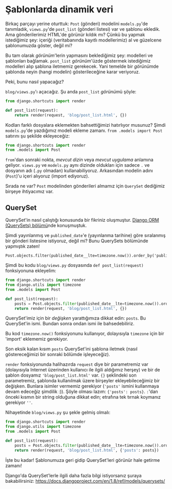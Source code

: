 # Şablonlarda dinamik veri

Birkaç parçayı yerine oturttuk: `Post` (gönderi) modelini `models.py`'de tanımladık, `views.py`'de `post_list` (gönderi listesi) var ve şablonu ekledik. Ama gönderilerimiz HTML'de görünür kıldık mı? Çünkü bu yapmak istediğimiz şey: içeriği (veritabanında kayıtlı modellerimiz) al ve güzelcene şablonumuzda göster, değil mi?

Bu tam olarak *görünüm*'lerin yapmasını beklediğimiz şey: modelleri ve şablonları bağlamak. `post_list` *görünüm*'üzde göstermek istediğimiz modelleri alıp şablona iletmemiz gerekecek. Yani temelde bir *görünüm*de şablonda neyin (hangi modelin) gösterileceğine karar veriyoruz.

Peki, bunu nasıl yapacağız?

`blog/views.py`'ı açacağız. Şu anda `post_list` *görünüm*ü şöyle:

```python
from django.shortcuts import render

def post_list(request):
    return render(request, 'blog/post_list.html', {})
```

Kodları farklı dosyalara eklemekten bahsettiğimizi hatırlıyor musunuz? Şimdi `models.py`'de yazdığımız modeli ekleme zamanı. `from .models import Post` satırını şu şekilde ekleyeceğiz:

```python
from django.shortcuts import render
from .models import Post
```

`from`'dan sonraki nokta, *mevcut dizin* veya *mevcut uygulama* anlamına geliyor. `views.py` ve `models.py` aynı dizinde oldukları için sadece `.` ve dosyanın adı (`.py` olmadan) kullanabiliyoruz. Arkasından modelin adını (`Post`)'u içeri alıyoruz (import ediyoruz).

Sırada ne var? `Post` modelinden gönderileri almamız için `QuerySet` dediğimiz birşeye ihtiyacımız var.

## QuerySet

QuerySet'in nasıl çalıştığı konusunda bir fikriniz oluşmuştur. [Django ORM (QuerySets) bölümü][1]nde konuşmuştuk.

 [1]: ../django_orm/README.md

Şimdi yayınlanmış ve `published_date`'e (yayınlanma tarihine) göre sıralanmış bir gönderi listesine istiyoruz, değil mi? Bunu QuerySets bölümünde yapmıştık zaten!

    Post.objects.filter(published_date__lte=timezone.now()).order_by('published_date')
    

Şimdi bu kodu `blog/views.py` dosyasında `def post_list(request)` fonksiyonuna ekleyelim:

```python
from django.shortcuts import render
from django.utils import timezone
from .models import Post

def post_list(request):
    posts = Post.objects.filter(published_date__lte=timezone.now()).order_by('published_date')
    return render(request, 'blog/post_list.html', {})
```

QuerySet'imiz için bir *değişken* yarattığımıza dikkat edin: `posts`. Bu QuerySet'in ismi. Bundan sonra ondan ismi ile bahsedebiliriz.

Bu kod `timezone.now()` fonksiyonunu kullanıyor, dolayısıyla `timezone` için bir 'import' eklememiz gerekiyor.

Son eksik kalan kısım `posts` QuerySet'ini şablona iletmek (nasıl göstereceğimizi bir sonraki bölümde işleyeceğiz).

`render` fonksiyonunda halihazırda `request` diye bir parametremiz var (dolayısıyla Internet üzerinden kullanıcı ile ilgili aldığımız herşey) ve bir de şablon dosyamız `'blog/post_list.html'` var. `{}` şeklindeki son parametremiz, şablonda kullanılmak üzere birşeyler ekleyebileceğimiz bir değişken. Bunlara isimler vermemiz gerekiyor (`'posts'` ismini kullanmaya devam edeceğiz şimdilik :)). Şöyle olması lazım: `{'posts': posts}`. `:`'dan önceki kısmın bir string olduğuna dikkat edin; etrafına tek tırnak koymanız gerekiyor `''`.

Nihayetinde `blog/views.py` şu şekle gelmiş olmalı:

```python
from django.shortcuts import render
from django.utils import timezone
from .models import Post

def post_list(request):
    posts = Post.objects.filter(published_date__lte=timezone.now()).order_by('published_date')
    return render(request, 'blog/post_list.html', {'posts': posts})
```

İşte bu kadar! Şablonumuza geri gidip QuerySet'leri görünür hale getirme zamanı!

Django'da QuerySet'lerle ilgili daha fazla bilgi istiyorsanız şuraya bakabilirsiniz: https://docs.djangoproject.com/en/1.8/ref/models/querysets/